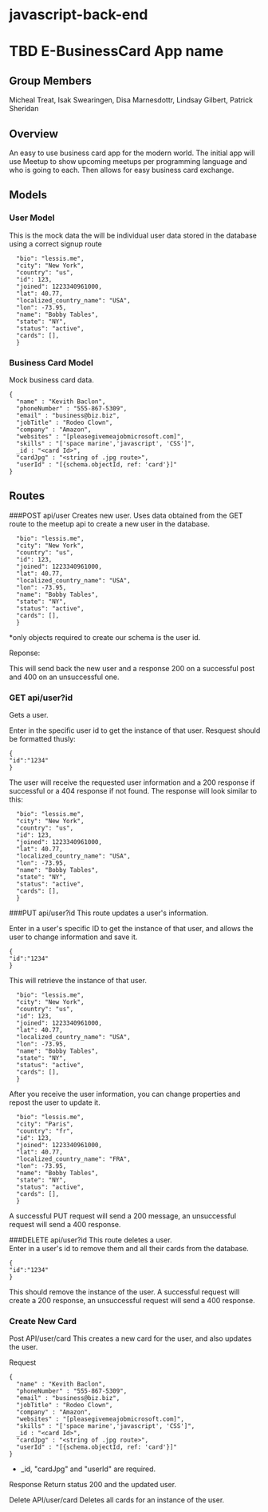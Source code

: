 # javascript-back-end

# TBD E-BusinessCard App name

## Group Members
  Micheal Treat, Isak Swearingen, Disa Marnesdottr,  Lindsay Gilbert, Patrick Sheridan

## Overview
An easy to use business card app for the modern world. The initial app will use Meetup to show upcoming meetups per programming language and who is going to each. Then allows for easy business card exchange.


## Models
### User Model
This is the mock data the will be individual user data stored in the database using a correct signup route
```{
  "bio": "lessis.me",
  "city": "New York",
  "country": "us",
  "id": 123,
  "joined": 1223340961000,
  "lat": 40.77,
  "localized_country_name": "USA",
  "lon": -73.95,
  "name": "Bobby Tables",
  "state": "NY",
  "status": "active",
  "cards": [],
  }
``` 

### Business Card Model
Mock business card data. 
```
{
  "name" : "Kevith Baclon",
  "phoneNumber" : "555-867-5309",
  "email" : "business@biz.biz",
  "jobTitle" : "Rodeo Clown",
  "company" : "Amazon",
  "websites" : "[pleasegivemeajobmicrosoft.com]",
  "skills" : "['space marine','javascript', 'CSS']",
  _id : "<card Id>",
  "cardJpg" : "<string of .jpg route>",
  "userId" : "[{schema.objectId, ref: 'card'}]"
}
```

## Routes
###POST api/user
Creates new user.
Uses data obtained from the GET route to the meetup api to create a new user in the database.

```{
  "bio": "lessis.me",
  "city": "New York",
  "country": "us",
  "id": 123,
  "joined": 1223340961000,
  "lat": 40.77,
  "localized_country_name": "USA",
  "lon": -73.95,
  "name": "Bobby Tables",
  "state": "NY",
  "status": "active",
  "cards": [],
  }
``` 
*only objects required to create our schema is the user id.

Reponse:

This will send back the new user and a response 200 on a successful post and 400 on an unsuccessful one.

### GET api/user?id
Gets a user.

Enter in the specific user id to get the instance of that user.
Resquest should be formatted thusly:
```
{
"id":"1234"
}
```
The user will receive the requested user information and a 200 response if successful or a 404 response if not found.
The response will look similar to this:
```{
  "bio": "lessis.me",
  "city": "New York",
  "country": "us",
  "id": 123,
  "joined": 1223340961000,
  "lat": 40.77,
  "localized_country_name": "USA",
  "lon": -73.95,
  "name": "Bobby Tables",
  "state": "NY",
  "status": "active",
  "cards": [],
  }
``` 

###PUT api/user?id
This route updates a user's information.  

Enter in a user's specific ID to get the instance of that user, and allows the user to change information and save it.
```
{
"id":"1234"
}
```
This will retrieve the instance of that user.

```{
  "bio": "lessis.me",
  "city": "New York",
  "country": "us",
  "id": 123,
  "joined": 1223340961000,
  "lat": 40.77,
  "localized_country_name": "USA",
  "lon": -73.95,
  "name": "Bobby Tables",
  "state": "NY",
  "status": "active",
  "cards": [],
  }
``` 
After you receive the user information, you can change properties and repost the user to update it.

```{
  "bio": "lessis.me",
  "city": "Paris",
  "country": "fr",
  "id": 123,
  "joined": 1223340961000,
  "lat": 40.77,
  "localized_country_name": "FRA",
  "lon": -73.95,
  "name": "Bobby Tables",
  "state": "NY",
  "status": "active",
  "cards": [],
  }
``` 
A successful PUT request will send a 200 message, an unsuccessful request will send a 400 response.

###DELETE api/user?id
This route deletes a user.  
Enter in a user's id to remove them and all their cards from the database.
```
{
"id":"1234"
}
```
This should remove the instance of the user.  A successful request will create a 200 response, an unsuccessful request will send a 400 response.


### Create New Card

Post API/user/card
  This creates a new card for the user, and also updates the user. 
  
Request 
```
{
  "name" : "Kevith Baclon",
  "phoneNumber" : "555-867-5309",
  "email" : "business@biz.biz",
  "jobTitle" : "Rodeo Clown",
  "company" : "Amazon",
  "websites" : "[pleasegivemeajobmicrosoft.com]",
  "skills" : "['space marine','javascript', 'CSS']",
  _id : "<card Id>",
  "cardJpg" : "<string of .jpg route>",
  "userId" : "[{schema.objectId, ref: 'card'}]"
}
```

* _id, "cardJpg" and "userId" are required. 

Response
  Return status 200 and the updated user.
  
Delete API/user/card
  Deletes all cards for an instance of the user. 

